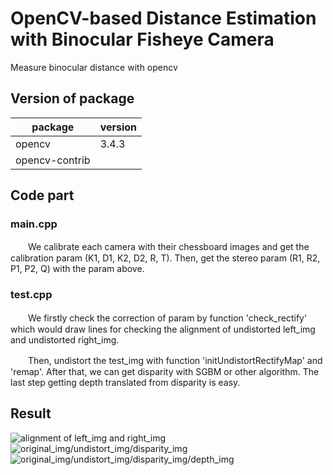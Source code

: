 # OpenCV-based Distance Estimation with Binocular Fisheye Camera
Measure binocular distance with opencv
## Version of package
|package|version|
|------|------|
|opencv| 3.4.3|
|opencv-contrib| |

## Code part
### main.cpp 
　　We calibrate each camera with their chessboard images and get the calibration param (K1, D1, K2, D2, R, T). Then, get the stereo param (R1, R2, P1, P2, Q) with the param above.
### test.cpp
　　We firstly check the correction of param by function 'check_rectify' which would draw lines for checking the alignment of undistorted left_img and undistorted right_img.  
  
　　Then, undistort the test_img with function 'initUndistortRectifyMap' and 'remap'. After that, we can get disparity with SGBM or other algorithm. The last step getting depth translated from disparity is easy.

## Result

![alignment of left_img and right_img](https://github.com/mt-cly/Fisheye_getDistance_baseOn_OPENCV/blob/master/resource/some_result/combine_1.jpg)
![original_img/undistort_img/disparity_img](https://github.com/mt-cly/Fisheye_getDistance_baseOn_OPENCV/blob/master/resource/some_result/disp.png)
![original_img/undistort_img/disparity_img/depth_img](https://github.com/mt-cly/Fisheye_getDistance_baseOn_OPENCV/blob/master/resource/some_result/depth.png)
